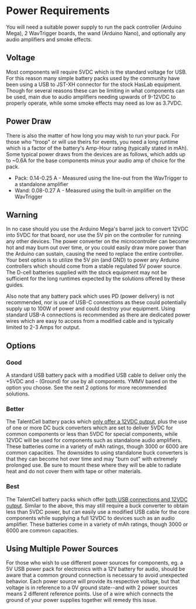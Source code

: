 # Power Requirements

You will need a suitable power supply to run the pack controller (Arduino Mega), 2 WavTrigger boards, the wand (Arduino Nano), and optionally any audio amplifiers and smoke effects.

## Voltage

Most components will require 5VDC which is the standard voltage for USB. For this reason many simple battery packs used by the community have been using a USB to JST-XH connector for the stock HasLab equipment. Though for several reasons these can be limiting in what components can be used, main due to audio amplifiers needing upwards of 9-12VDC to properly operate, while some smoke effects may need as low as 3.7VDC.

## Power Draw

There is also the matter of how long you may wish to run your pack. For those who "troop" or will use theirs for events, you need a long runtime which is a factor of the battery's Amp-Hour rating (typically stated in mAh). Some typical power draws from the devices are as follows, which adds up to ~0.6A for the base components minus your audio amp of choice for the pack.

- Pack: 0.14-0.25 A - Measured using the line-out from the WavTrigger to a standalone amplifier
- Wand: 0.08-0.27 A - Measured using the built-in amplifier on the WavTrigger

## Warning

In no case should you use the Arduino Mega's barrel jack to convert 12VDC into 5VDC for that board, nor use the 5V pin on the controller for running any other devices. The power converter on the microcontroller can become hot and may burn out over time, or you could easily draw more power than the Arduino can sustain, causing the need to replace the entire controller. Your best option is to utilize the 5V pin (and GND) to power any Arduino controllers which should come from a stable regulated 5V power source. The D-cell batteries supplied with the stock equipment may not be sufficient for the long runtimes expected by the solutions offered by these guides.

Also note that any battery pack which uses PD (power delivery) is not recommended, nor is use of USB-C connections as these could potentially supply up to 100W of power and could destroy your equipment. Using standard USB-A connections is recommended as there are dedicated power wires which are easy to access from a modified cable and is typically limited to 2-3 Amps for output.

## Options

### Good

A standard USB battery pack with a modified USB cable to deliver only the +5VDC and - (Ground) for use by all components. YMMV based on the option you choose. See the next 2 options for more recommended solutions.

### Better

The TalentCell battery packs which [only offer a 12VDC output](https://a.co/d/j4m2Kff), plus the use of one or more DC buck converters which are set to deliver 5VDC for common components or less than 5VDC for special components, while 12VDC will be used for components such as standalone audio amplifiers. These batteries come in a variety of mAh ratings, though 3000 or 6000 are common capacities. The downsides to using standalone buck converters is that they can become hot over time and may "burn out" with extremely prolonged use. Be sure to mount these where they will be able to radiate heat and do not cover them with tape or other materials.

### Best

The TalentCell battery packs which offer [both USB connections and 12VDC output](https://a.co/d/8q0VcxT). Similar to the above, this may still require a buck converter to obtain less than 5VDC power, but can easily use a modified USB cable for the core components while supplying a full 12VDC to devices such as an audio amplifier. These batteries come in a variety of mAh ratings, though 3000 or 6000 are common capacities.

## Using Multiple Power Sources

For those who wish to use different power sources for components, eg. a 5V USB power pack for electronics with a 12V battery for audio, should be aware that a common ground connection is necessary to avoid unexpected behavior. Each power source will provide its respective voltage, but that voltage is in reference to a 0V ground state--and with 2 power sources means 2 different reference points. Use of a wire which connects the ground of your power supplies together will remedy this issue.